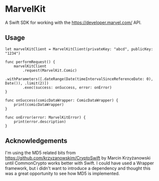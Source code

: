 # MarvelKit

A Swift SDK for working with the https://developer.marvel.com/ API.

## Usage

    let marvelKitClient = MarvelKitClient(privateKey: "abcd", publicKey: "1234")
    
    func performRequest() {
        marvelKitClient
            .request(MarvelKit.Comic)
            .withParameters([.dateRange(Date(timeIntervalSinceReferenceDate: 0), Date()), .limit(2)])
            .exec(success: onSuccess, error: onError)
    }

    func onSuccess(comicDataWrapper: ComicDataWrapper) {
        print(comicDataWrapper)
    }

    func onError(error: MarvelKitError) {
        print(error.description)
    }

## Acknowledgements

I'm using the MD5 related bits from https://github.com/krzyzanowskim/CryptoSwift by Marcin Krzyżanowski until CommonCrypto works better with Swift. I could have used a Wrapper framework, but i didn't want to introduce a dependency and thought this was a great opportunity to see how MD5 is implemented.

